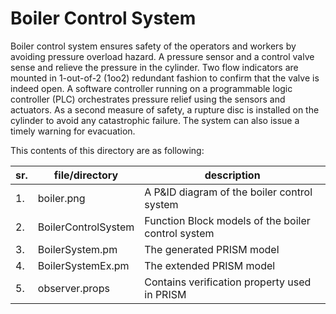 Boiler Control System
=====================
Boiler control system ensures safety of the operators and workers by avoiding pressure overload hazard. A pressure
sensor and a control valve sense and relieve the pressure in the cylinder. Two flow indicators are mounted in
1-out-of-2 (1oo2) redundant fashion to confirm that the valve is indeed open. A software controller running on a
programmable logic controller (PLC) orchestrates pressure relief using the sensors and actuators. As a second
measure of safety, a rupture disc is installed on the cylinder to avoid any catastrophic failure. The system can
also issue a timely warning for evacuation.

This contents of this directory are as following:

| sr. | file/directory      | description                                        |
|-----|---------------------|----------------------------------------------------|
| 1.  | boiler.png          | A P&ID diagram of the boiler control system        |
| 2.  | BoilerControlSystem | Function Block models of the boiler control system |
| 3.  | BoilerSystem.pm     | The generated PRISM model                          |
| 4.  | BoilerSystemEx.pm   | The extended PRISM model                           |
| 5.  | observer.props      | Contains verification property used in PRISM       |
